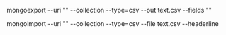 mongoexport --uri "<URL>" --collection <CollectionName> --type=csv --out text.csv --fields "<FieldsName>"

mongoimport --uri "<URL>" --collection <CollectionName> --type=csv --file text.csv --headerline
